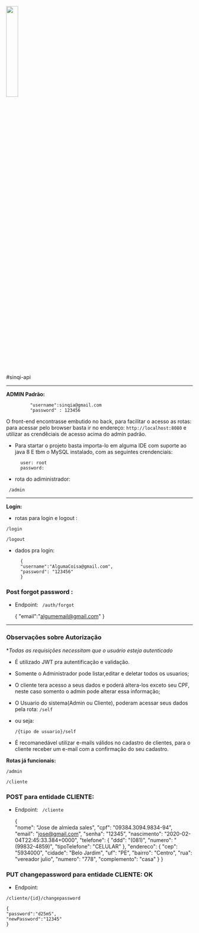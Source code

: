 <img src="https://media.moneytimes.com.br/uploads/2018/12/sinqia.jpg" width=25%  >


#sinqi-api



-------------------------------------------------

**ADMIN Padrão:**

			 "username":sinqia@gmail.com
			 "password" : 123456

O front-end encontrasse embutido no back, para facilitar o acesso as rotas:
para acessar pelo browser basta ir no endereço: `http://localhost:8080` e utilizar as crendêciais de acesso acima do admin padrão.
- Para startar o projeto basta  importa-lo em alguma IDE com suporte ao java 8
 E tbm o MySQL instalado, com as seguintes crendenciais:

		user: root
		password:

* rota do adiministrador:

` /admin`

-------------------------------------------------
   **Login:**
   
   
* rotas para login e logout :

`/login`

`/logout`
* dados pra login:

		{
		"username":"AlgumaCoisa@gmail.com",
		"password": "123456"	
		}
		
	
### Post forgot password : 
- Endpoint:
` /auth/forgot`
	
	{
	"email":"algumemail@gmail.com"
	}
	
	
-------------------------------------------------   			
### Observações sobre Autorização
**Todas as requisições necessitam  que o usuário esteja autenticado*
* É utilizado JWT pra autentificação e validação.
* Somente o Administrador pode listar,editar e deletar todos os usuarios;
* O cliente  tera acesso a seus dados e poderá altera-los exceto  seu CPF, neste caso somento o admin pode alterar essa informação;

* O Usuario do sistema(Admin ou Cliente), poderam acessar seus dados pela rota: `/self`
* ou seja:  

    `/{tipo de usuario}/self`

* É recomanedável utilizar e-mails válidos no cadastro de clientes, para o cliente receber um e-mail com a confirmação do seu cadastro.

			
**Rotas já funcionais:**

`/admin`

`/cliente`



### POST para entidade CLIENTE:

- Endpoint:
` /cliente`


	{	
    "nome": "Jose de almieda sales",
    "cpf": "09384.3094.9834-94",
    "email": "jose@gmail.com",
    "senha": "12345",
    "nascimento": "2020-02-04T22:45:33.384+0000",
    "telefone": 
            {
            "ddd": "(081)",
            "numero": "(99832-4859)",
            "tipoTelefone": "CELULAR"
        },
    "endereco": {
        "cep": "5934000",
        "cidade": "Belo Jardim",
        "uf": "PE",
        "bairro": "Centro",
        "rua": "vereador julio",
        "numero": "778",
        "complemento": "casa"
    }
}

### PUT changepassword para entidade CLIENTE:  OK

- Endpoint:

`/cliente/{id}/changepassword`

	{
    "password":"d25mS",
	"newPassword":"12345"	
	}
	

